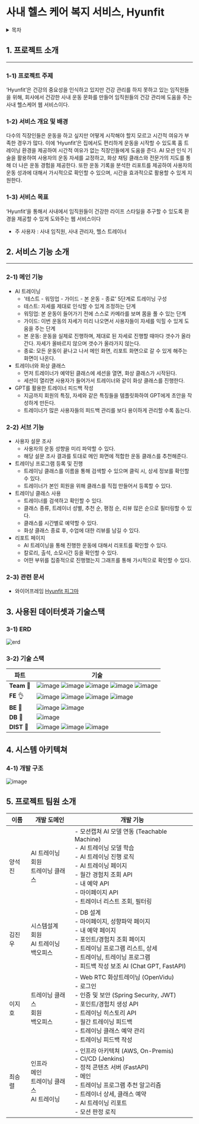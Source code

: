 # 사내 헬스 케어 복지 서비스, Hyunfit

<!-- 목차 -->
<details>
  <summary>목차</summary>
  <ol>
    <li>
        <a href="#1-프로젝트-소개">프로젝트 소개</a>
        <ul>
            <li>1) 프로젝트 주제</li>
            <li>2) 서비스 개요 및 배경</li>
            <li>3) 서비스 목표</li>
        </ul>
    </li>
    <li>
        <a href="#2-서비스-기능-소개">서비스 기능 소개</a>
        <ul>
            <li>1) 메인 기능</li>
            <li>2) 서브 기능</li>
            <li>3) 관련 문서</li>
        </ul>
    </li>
    <li>
        <a href="#3-사용된-데이터셋과-기술스택">사용된 데이터셋과 기술스택</a>
        <ul>
            <li>1) 어떤 데이터셋을 어떻게 전처리하고 사용할것인지</li>
            <li>2) 어떤 방법, 라이브러리나 알고리즘을 사용할것인지</li>
        </ul>
    </li>
    <li>
        <a href="#4-시스템-아키텍쳐">시스템 아키텍쳐</a>
        <ul>
            <li>1) 개발 구조</li>
        </ul>
    </li>
    <li><a href="#5-프로젝트-팀원-소개">프로젝트 팀원 소개</a></li>
  </ol>
</details>

<h2 id="1-프로젝트-소개">1. 프로젝트 소개</h2>

---
### 1-1) 프로젝트 주제
‘Hyunfit’은 건강의 중요성을 인식하고 있지만 건강 관리를 하지 못하고 있는 임직원들을 위해, 회사에서 건강한 사내 운동 문화를 만들어 임직원들의 건강 관리에 도움을 주는 사내 헬스케어 웹 서비스이다. 

### 1-2) 서비스 개요 및 배경
다수의 직장인들은 운동을 하고 싶지만 어떻게 시작해야 할지 모르고 시간적 여유가 부족한 경우가 많다. 이에 ‘Hyunfit’은 집에서도 편리하게 운동을 시작할 수 있도록 홈 트레이닝 환경을 제공하여 시간적 여유가 없는 직장인들에게 도움을 준다. AI 모션 인식 기술을 활용하여 사용자의 운동 자세를 교정하고, 화상 채팅 클래스와 전문가의 지도를 통해 더 나은 운동 경험을 제공한다. 또한 운동 기록을 분석한 리포트를 제공하여 사용자의 운동 성과에 대해서 가시적으로 확인할 수 있으며, 시간을 효과적으로 활용할 수 있게 지원한다.

### 1-3) 서비스 목표
‘Hyunfit’을 통해서 사내에서 임직원들이 건강한 라이프 스타일을 추구할 수 있도록 환경을 제공할 수 있게 도와주는 웹 서비스이다

* 주 사용자 : 사내 임직원, 사내 관리자, 헬스 트레이너

<h2 id="2-서비스-기능-소개">2. 서비스 기능 소개</h2>

---

### 2-1) 메인 기능
* AI 트레이닝
  * '테스트 - 워밍업 - 가이드 - 본 운동 - 종료' 5단계로 트레이닝 구성
  * 테스트: 자세를 제대로 인식할 수 있게 조정하는 단계
  * 워밍업: 본 운동이 들어가기 전에 스스로 카메라를 보며 몸을 풀 수 있는 단계
  * 가이드: 이번 운동의 자세가 미리 나오면서 사용자들이 자세를 익힐 수 있게 도움을 주는 단계
  * 본 운동: 운동을 실제로 진행하며, 제대로 된 자세로 진행할 때마다 갯수가 올라간다. 자세가 올바르지 않으며 갯수가 올라가지 않는다.
  * 종료: 모든 운동이 끝나고 나서 메인 화면, 리포트 화면으로 갈 수 있게 해주는 화면이 나온다.
* 트레이너와 화상 클래스
  * 먼저 트레이너가 예약된 클래스에 세션을 열면, 화상 클래스가 시작된다.
  * 세션이 열리면 사용자가 들어가서 트레이너와 같이 화상 클래스를 진행한다.
* GPT를 활용한 트레이너 피드백 작성
  * 지금까지 회원의 특징, 자세와 같은 특징들을 템플릿화하여 GPT에게 초안을 작성하게 만든다.
  * 트레이너가 많은 사용자들의 피드백 관리를 보다 용이하게 관리할 수록 돕는다.

### 2-2) 서브 기능
* 사용자 설문 조사
  * 사용자의 운동 성향을 미리 파악할 수 있다.
  * 해당 설문 조사 결과를 토대로 메인 화면에 적합한 운동 클래스를 추천해준다.
* 트레이닝 프로그램 등록 및 진행
  * 트레이닝 클래스를 이름을 통해 검색할 수 있으며 클릭 시, 상세 정보를 확인할 수 있다.
  * 트레이너가 본인 회원을 위해 클래스를 직접 만들어서 등록할 수 있다.
* 트레이닝 클래스 사용
  * 트레이너를 검색하고 확인할 수 있다.
  * 클래스 종류, 트레이너 성별, 추천 순, 평점 순, 리뷰 많은 순으로 필터링할 수 있다.
  * 클래스를 시간별로 예약할 수 있다.
  * 화상 클래스 종료 후, 수업에 대한 리뷰를 남길 수 있다.
* 리포트 페이지
  * AI 트레이닝을 통해 진행한 운동에 대해서 리포트를 확인할 수 있다.
  * 칼로리, 출석, 소모시간 등을 확인할 수 있다.
  * 어떤 부위를 집중적으로 진행했는지 그래프를 통해 가시적으로 확인할 수 있다.
 


### 2-3) 관련 문서
- 와이어프레임
  [Hyunfit 피그마](https://www.figma.com/file/b4NubgulfrQrZIOLGjORIF/main?type=design&mode=design&t=caeUlW5rehL6syGF-0)

<h2 id="3-사용된-데이터셋과-기술스택">3. 사용된 데이터셋과 기술스택</h2>

### 3-1) ERD
![erd](https://github.com/user-attachments/assets/6d06a76a-8c4b-44b7-87d3-261c0d5942db)

### 3-2) 기술 스택

| 파트                         | 기술                                                                                                                                                                                                                                                                                                                                                                                                                                                                                                                                                                                                                                                                                                                                                                                                                                                                                                       |
| ---------------------------- | ---------------------------------------------------------------------------------------------------------------------------------------------------------------------------------------------------------------------------------------------------------------------------------------------------------------------------------------------------------------------------------------------------------------------------------------------------------------------------------------------------------------------------------------------------------------------------------------------------------------------------------------------------------------------------------------------------------------------------------------------------------------------------------------------------------------------------------------------------------------------------------------------------------- |
| **Team** :metal:             | ![image](https://img.shields.io/badge/GitHub-181717?style=for-the-badge&logo=github&logoColor=white) ![image](https://img.shields.io/badge/Notion-000000?style=for-the-badge&logo=notion&logoColor=white) ![image](https://img.shields.io/badge/Discord-5865F2?style=for-the-badge&logo=discord&logoColor=white) ![image](https://img.shields.io/badge/Figma-F24E1E?style=for-the-badge&logo=figma&logoColor=white) ![image](https://img.shields.io/badge/Jira-0052CC?style=for-the-badge&logo=jira&logoColor=white)                                                                                                                                                                                                                                                                                                                                                         |
| **FE** :ok_hand:             | ![image](https://img.shields.io/badge/Vue.js-4FC08D?style=for-the-badge&logo=vue.js&logoColor=white) ![image](https://img.shields.io/badge/Vuetify-1867C0?style=for-the-badge&logo=vuetify&logoColor=white) ![image](https://img.shields.io/badge/JavaScript-F7DF1E?style=for-the-badge&logo=javascript&logoColor=white) ![image](https://img.shields.io/badge/TailwindCSS-06B6D4?style=for-the-badge&logo=tailwindcss&logoColor=white) |
| **BE** :raised_back_of_hand: | ![image](https://img.shields.io/badge/Java-007396?style=for-the-badge&logo=java&logoColor=white) ![image](https://img.shields.io/badge/Spring_Boot-6DB33F?style=for-the-badge&logo=spring-boot&logoColor=white) |
| **DB** :raised_back_of_hand: | ![image](https://img.shields.io/badge/Oracle-F80000?style=for-the-badge&logo=oracle&logoColor=white)|
| **DIST** :raised_back_of_hand: | ![image](https://img.shields.io/badge/Docker-2496ED?style=for-the-badge&logo=docker&logoColor=white) ![image](https://img.shields.io/badge/Jenkins-D24939?style=for-the-badge&logo=jenkins&logoColor=white) ![image](https://img.shields.io/badge/AWS-232F3E?style=for-the-badge&logo=amazon-aws&logoColor=white) |



<h2 id="4-시스템-아키텍쳐">4. 시스템 아키텍쳐</h2>

### 4-1) 개발 구조
![image](https://github.com/user-attachments/assets/ab473883-cf72-4f76-aa6c-d8793007a020)

<h2 id="5-프로젝트-팀원-소개">5. 프로젝트 팀원 소개</h2>

| 이름   | 개발 도메인      | 개발 기능 |
| ------ | ---------------- | --------- |
| 양석진 | AI 트레이닝 <br> 회원 <br> 트레이닝 클래스 | - 모션캡쳐 AI 모델 연동 (Teachable Machine) <br> - AI 트레이닝 모델 학습 <br> - AI 트레이닝 진행 로직 <br> - AI 트레이닝 페이지 <br> - 월간 경험치 조회 API <br> - 내 예약 API <br> - 마이페이지 API <br> - 트레이너 리스트 조회, 필터링 |
| 김진우 | 시스템설계 <br> 회원 <br> AI 트레이닝 <br> 백오피스 | - DB 설계 <br> - 마이페이지, 성향파악 페이지 <br> - 내 예약 페이지 <br> - 포인트/경험치 조회 페이지 <br> - 트레이닝 프로그램 리스트, 상세 <br> - 트레이닝, 트레이닝 프로그램 <br> - 피드백 작성 보조 AI (Chat GPT, FastAPI) |
| 이지호 | 트레이닝 클래스 <br> 회원 <br> 백오피스 | - Web RTC 화상트레이닝 (OpenVidu) <br> - 로그인 <br> - 인증 및 보안 (Spring Security, JWT) <br> - 포인트/경험치 생성 API <br> - 트레이닝 히스토리 API <br> - 월간 트레이닝 피드백 <br> - 트레이닝 클래스 예약 관리 <br> - 트레이닝 피드백 작성 |
| 최승렬 | 인프라 <br> 메인 <br> 트레이닝 클래스 <br> AI 트레이닝 | - 인프라 아키텍쳐 (AWS, On-Premis) <br> - CI/CD (Jenkins) <br> - 정적 콘텐츠 서버 (FastAPI) <br> - 메인 <br> - 트레이닝 프로그램 추천 알고리즘 <br> - 트레이너 상세, 클래스 예약 <br> - AI 트레이닝 리포트 <br> - 모션 판정 로직 |
